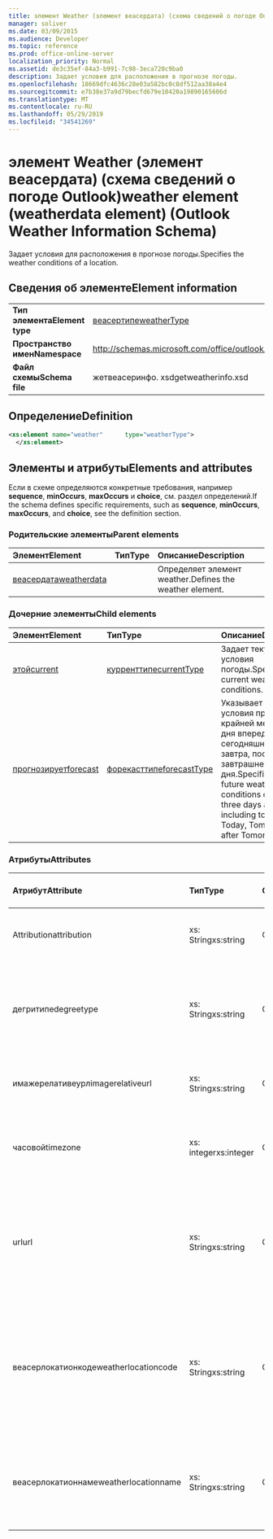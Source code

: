 ```yaml
---
title: элемент Weather (элемент веасердата) (схема сведений о погоде Outlook)
manager: soliver
ms.date: 03/09/2015
ms.audience: Developer
ms.topic: reference
ms.prod: office-online-server
localization_priority: Normal
ms.assetid: de3c35ef-84a3-b991-7c98-3eca720c9ba0
description: Задает условия для расположения в прогнозе погоды.
ms.openlocfilehash: 18669dfc4636c28e03a582bc0c8df512aa38a4e4
ms.sourcegitcommit: e7b38e37a9d79becfd679e10420a19890165606d
ms.translationtype: MT
ms.contentlocale: ru-RU
ms.lasthandoff: 05/29/2019
ms.locfileid: "34541269"
---
```

# <a name="weather-element-weatherdata-element-outlook-weather-information-schema"></a><span data-ttu-id="5928e-103">элемент Weather (элемент веасердата) (схема сведений о погоде Outlook)</span><span class="sxs-lookup"><span data-stu-id="5928e-103">weather element (weatherdata element) (Outlook Weather Information Schema)</span></span>

<span data-ttu-id="5928e-104">Задает условия для расположения в прогнозе погоды.</span><span class="sxs-lookup"><span data-stu-id="5928e-104">Specifies the weather conditions of a location.</span></span>
  
## <a name="element-information"></a><span data-ttu-id="5928e-105">Сведения об элементе</span><span class="sxs-lookup"><span data-stu-id="5928e-105">Element information</span></span>

|||
|:-----|:-----|
|<span data-ttu-id="5928e-106">**Тип элемента**</span><span class="sxs-lookup"><span data-stu-id="5928e-106">**Element type**</span></span> <br/> |[<span data-ttu-id="5928e-107">веасертипе</span><span class="sxs-lookup"><span data-stu-id="5928e-107">weatherType</span></span>](weathertype-complextype-outlook-weather-information-schema.md) <br/> |
|<span data-ttu-id="5928e-108">**Пространство имен**</span><span class="sxs-lookup"><span data-stu-id="5928e-108">**Namespace**</span></span> <br/> |http://schemas.microsoft.com/office/outlook/15/getweatherinfo.xsd  <br/> |
|<span data-ttu-id="5928e-109">**Файл схемы**</span><span class="sxs-lookup"><span data-stu-id="5928e-109">**Schema file**</span></span> <br/> |<span data-ttu-id="5928e-110">жетвеасеринфо. xsd</span><span class="sxs-lookup"><span data-stu-id="5928e-110">getweatherinfo.xsd</span></span>  <br/> |
   
## <a name="definition"></a><span data-ttu-id="5928e-111">Определение</span><span class="sxs-lookup"><span data-stu-id="5928e-111">Definition</span></span>

```XML
<xs:element name="weather"      type="weatherType">
  </xs:element>  

```

## <a name="elements-and-attributes"></a><span data-ttu-id="5928e-112">Элементы и атрибуты</span><span class="sxs-lookup"><span data-stu-id="5928e-112">Elements and attributes</span></span>

<span data-ttu-id="5928e-113">Если в схеме определяются конкретные требования, например **sequence**, **minOccurs**, **maxOccurs** и **choice**, см. раздел определений.</span><span class="sxs-lookup"><span data-stu-id="5928e-113">If the schema defines specific requirements, such as **sequence**, **minOccurs**, **maxOccurs**, and **choice**, see the definition section.</span></span> 
  
### <a name="parent-elements"></a><span data-ttu-id="5928e-114">Родительские элементы</span><span class="sxs-lookup"><span data-stu-id="5928e-114">Parent elements</span></span>

|<span data-ttu-id="5928e-115">**Элемент**</span><span class="sxs-lookup"><span data-stu-id="5928e-115">**Element**</span></span>|<span data-ttu-id="5928e-116">**Тип**</span><span class="sxs-lookup"><span data-stu-id="5928e-116">**Type**</span></span>|<span data-ttu-id="5928e-117">**Описание**</span><span class="sxs-lookup"><span data-stu-id="5928e-117">**Description**</span></span>|
|:-----|:-----|:-----|
|[<span data-ttu-id="5928e-118">веасердата</span><span class="sxs-lookup"><span data-stu-id="5928e-118">weatherdata</span></span>](weatherdata-element-outlook-weather-information-schema.md) <br/> ||<span data-ttu-id="5928e-119">Определяет элемент weather.</span><span class="sxs-lookup"><span data-stu-id="5928e-119">Defines the weather element.</span></span>  <br/> |
   
### <a name="child-elements"></a><span data-ttu-id="5928e-120">Дочерние элементы</span><span class="sxs-lookup"><span data-stu-id="5928e-120">Child elements</span></span>

|<span data-ttu-id="5928e-121">**Элемент**</span><span class="sxs-lookup"><span data-stu-id="5928e-121">**Element**</span></span>|<span data-ttu-id="5928e-122">**Тип**</span><span class="sxs-lookup"><span data-stu-id="5928e-122">**Type**</span></span>|<span data-ttu-id="5928e-123">**Описание**</span><span class="sxs-lookup"><span data-stu-id="5928e-123">**Description**</span></span>|
|:-----|:-----|:-----|
|[<span data-ttu-id="5928e-124">этой</span><span class="sxs-lookup"><span data-stu-id="5928e-124">current</span></span>](current-element-weathertype-complextypeoutlook-weather-information-schema.md) <br/> |[<span data-ttu-id="5928e-125">курренттипе</span><span class="sxs-lookup"><span data-stu-id="5928e-125">currentType</span></span>](currenttype-complextype-outlook-weather-information-schema.md) <br/> |<span data-ttu-id="5928e-126">Задает текущие условия погоды.</span><span class="sxs-lookup"><span data-stu-id="5928e-126">Specifies the current weather conditions.</span></span>  <br/> |
|[<span data-ttu-id="5928e-127">прогнозирует</span><span class="sxs-lookup"><span data-stu-id="5928e-127">forecast</span></span>](forecast-element-weathertype-complextypeoutlook-weather-information-schema.md) <br/> |[<span data-ttu-id="5928e-128">форекасттипе</span><span class="sxs-lookup"><span data-stu-id="5928e-128">forecastType</span></span>](forecasttype-complextype-outlook-weather-information-schema.md) <br/> |<span data-ttu-id="5928e-129">Указывает будущие условия прогноза по крайней мере за три дня вперед, включая сегодняшние, завтра, завтра, после завтрашнего дня.</span><span class="sxs-lookup"><span data-stu-id="5928e-129">Specifies the future weather conditions of at least three days ahead including today: Today, Tomorrow, Day after Tomorrow.</span></span>  <br/> |
   
### <a name="attributes"></a><span data-ttu-id="5928e-130">Атрибуты</span><span class="sxs-lookup"><span data-stu-id="5928e-130">Attributes</span></span>

|<span data-ttu-id="5928e-131">**Атрибут**</span><span class="sxs-lookup"><span data-stu-id="5928e-131">**Attribute**</span></span>|<span data-ttu-id="5928e-132">**Тип**</span><span class="sxs-lookup"><span data-stu-id="5928e-132">**Type**</span></span>|<span data-ttu-id="5928e-133">**Обязательный**</span><span class="sxs-lookup"><span data-stu-id="5928e-133">**Required**</span></span>|<span data-ttu-id="5928e-134">**Описание**</span><span class="sxs-lookup"><span data-stu-id="5928e-134">**Description**</span></span>|<span data-ttu-id="5928e-135">**Возможные значения**</span><span class="sxs-lookup"><span data-stu-id="5928e-135">**Possible values**</span></span>|
|:-----|:-----|:-----|:-----|:-----|
|<span data-ttu-id="5928e-136">Attribution</span><span class="sxs-lookup"><span data-stu-id="5928e-136">attribution</span></span>  <br/> |<span data-ttu-id="5928e-137">xs: String</span><span class="sxs-lookup"><span data-stu-id="5928e-137">xs:string</span></span>  <br/> |<span data-ttu-id="5928e-138">Обязательный</span><span class="sxs-lookup"><span data-stu-id="5928e-138">required</span></span>  <br/> |<span data-ttu-id="5928e-139">Указывает источник сведений о погоде.</span><span class="sxs-lookup"><span data-stu-id="5928e-139">Specifies the source of the weather information.</span></span>  <br/> |<span data-ttu-id="5928e-140">Значение типа xs: String.</span><span class="sxs-lookup"><span data-stu-id="5928e-140">A value of the type xs:string</span></span>  <br/> |
|<span data-ttu-id="5928e-141">дегритипе</span><span class="sxs-lookup"><span data-stu-id="5928e-141">degreetype</span></span>  <br/> |<span data-ttu-id="5928e-142">xs: String</span><span class="sxs-lookup"><span data-stu-id="5928e-142">xs:string</span></span>  <br/> |<span data-ttu-id="5928e-143">Обязательный</span><span class="sxs-lookup"><span data-stu-id="5928e-143">required</span></span>  <br/> |<span data-ttu-id="5928e-144">Задает единицу измерения температуры местоположения, например "Цельсия".</span><span class="sxs-lookup"><span data-stu-id="5928e-144">Specifies the unit for the temperature of the location for example, Celsius.</span></span>  <br/> |<span data-ttu-id="5928e-145">C, F</span><span class="sxs-lookup"><span data-stu-id="5928e-145">C, F</span></span>  <br/> |
|<span data-ttu-id="5928e-146">имажерелативеурл</span><span class="sxs-lookup"><span data-stu-id="5928e-146">imagerelativeurl</span></span>  <br/> |<span data-ttu-id="5928e-147">xs: String</span><span class="sxs-lookup"><span data-stu-id="5928e-147">xs:string</span></span>  <br/> |<span data-ttu-id="5928e-148">Обязательный</span><span class="sxs-lookup"><span data-stu-id="5928e-148">required</span></span>  <br/> |<span data-ttu-id="5928e-149">Задает URL-адрес изображения для расположения.</span><span class="sxs-lookup"><span data-stu-id="5928e-149">Specifies the URL of the image for the location.</span></span>  <br/> |<span data-ttu-id="5928e-150">Значение типа xs: String.</span><span class="sxs-lookup"><span data-stu-id="5928e-150">A value of the type xs:string</span></span>  <br/> |
|<span data-ttu-id="5928e-151">часовой</span><span class="sxs-lookup"><span data-stu-id="5928e-151">timezone</span></span>  <br/> |<span data-ttu-id="5928e-152">xs: integer</span><span class="sxs-lookup"><span data-stu-id="5928e-152">xs:integer</span></span>  <br/> |<span data-ttu-id="5928e-153">Обязательный</span><span class="sxs-lookup"><span data-stu-id="5928e-153">required</span></span>  <br/> |<span data-ttu-id="5928e-154">Указывает смещение GMT.</span><span class="sxs-lookup"><span data-stu-id="5928e-154">Specifies the GMT offset.</span></span>  <br/> |<span data-ttu-id="5928e-155">Значение в диапазоне от – 11 до 12 включительно</span><span class="sxs-lookup"><span data-stu-id="5928e-155">A value between -11 and 12 inclusive</span></span>  <br/> |
|<span data-ttu-id="5928e-156">url</span><span class="sxs-lookup"><span data-stu-id="5928e-156">url</span></span>  <br/> |<span data-ttu-id="5928e-157">xs: String</span><span class="sxs-lookup"><span data-stu-id="5928e-157">xs:string</span></span>  <br/> |<span data-ttu-id="5928e-158">Обязательный</span><span class="sxs-lookup"><span data-stu-id="5928e-158">required</span></span>  <br/> |<span data-ttu-id="5928e-159">Задает URL-адрес веб-страницы службы погоды, содержащей сведения о погоде для указанного расположения.</span><span class="sxs-lookup"><span data-stu-id="5928e-159">Specifies the URL for the web page of the weather service that contains weather information for the specified location.</span></span>  <br/> |<span data-ttu-id="5928e-160">Значение типа xs: String.</span><span class="sxs-lookup"><span data-stu-id="5928e-160">A value of the type xs:string</span></span>  <br/> |
|<span data-ttu-id="5928e-161">веасерлокатионкоде</span><span class="sxs-lookup"><span data-stu-id="5928e-161">weatherlocationcode</span></span>  <br/> |<span data-ttu-id="5928e-162">xs: String</span><span class="sxs-lookup"><span data-stu-id="5928e-162">xs:string</span></span>  <br/> |<span data-ttu-id="5928e-163">Обязательный</span><span class="sxs-lookup"><span data-stu-id="5928e-163">required</span></span>  <br/> |<span data-ttu-id="5928e-164">Указывает код, связанный с расположением, используемым для различения нескольких расположений с одинаковыми именами.</span><span class="sxs-lookup"><span data-stu-id="5928e-164">Specifies the code that is associated with the location used to distinguish multiple location that have the same name.</span></span>  <br/> |<span data-ttu-id="5928e-165">Значение типа xs: String.</span><span class="sxs-lookup"><span data-stu-id="5928e-165">A value of the type xs:string</span></span>  <br/> |
|<span data-ttu-id="5928e-166">веасерлокатионнаме</span><span class="sxs-lookup"><span data-stu-id="5928e-166">weatherlocationname</span></span>  <br/> |<span data-ttu-id="5928e-167">xs: String</span><span class="sxs-lookup"><span data-stu-id="5928e-167">xs:string</span></span>  <br/> |<span data-ttu-id="5928e-168">Обязательный</span><span class="sxs-lookup"><span data-stu-id="5928e-168">required</span></span>  <br/> |<span data-ttu-id="5928e-169">Задает имя расположения, которое отображается в раскрывающемся элементе управления.</span><span class="sxs-lookup"><span data-stu-id="5928e-169">Specifies the name of the location that appears in the drop-down control.</span></span>  <br/> |<span data-ttu-id="5928e-170">Значение типа xs: String.</span><span class="sxs-lookup"><span data-stu-id="5928e-170">A value of the type xs:string</span></span>  <br/> |
   

